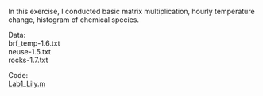 In this exercise, I conducted basic matrix multiplication, hourly temperature change, histogram of chemical species.

Data: <br>
brf_temp-1.6.txt <br>
neuse-1.5.txt <br>
rocks-1.7.txt <br>

Code: <br>
[Lab1_Lily.m](https://github.com/LilianYou/Geography_Analytics/blob/main/Statistics%20Review/Lab1_Lily.m)
